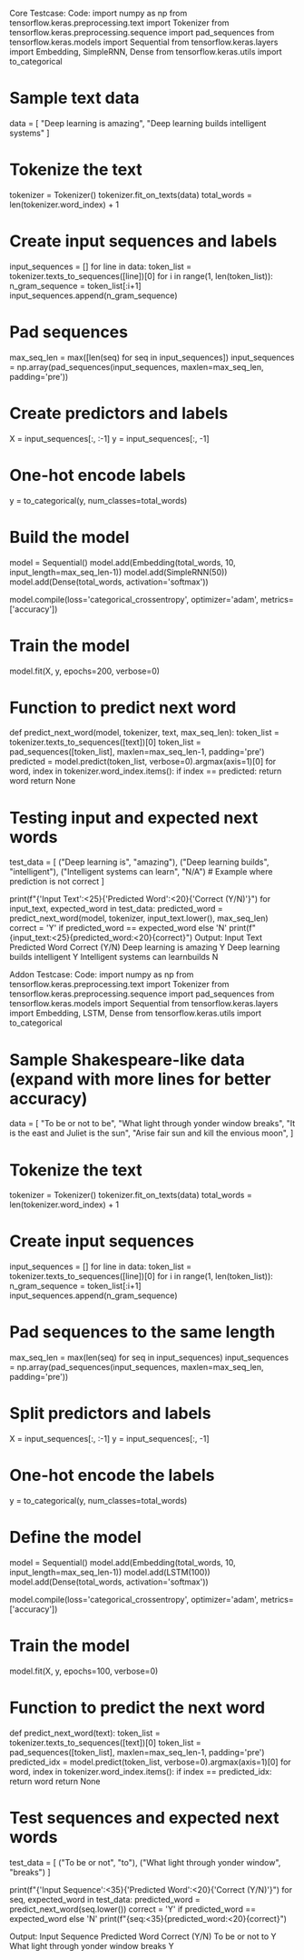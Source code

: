 Core Testcase:
Code:
import numpy as np
from tensorflow.keras.preprocessing.text import Tokenizer
from tensorflow.keras.preprocessing.sequence import pad_sequences
from tensorflow.keras.models import Sequential
from tensorflow.keras.layers import Embedding, SimpleRNN, Dense
from tensorflow.keras.utils import to_categorical

# Sample text data
data = [
    "Deep learning is amazing",
    "Deep learning builds intelligent systems"
]

# Tokenize the text
tokenizer = Tokenizer()
tokenizer.fit_on_texts(data)
total_words = len(tokenizer.word_index) + 1

# Create input sequences and labels
input_sequences = []
for line in data:
    token_list = tokenizer.texts_to_sequences([line])[0]
    for i in range(1, len(token_list)):
        n_gram_sequence = token_list[:i+1]
        input_sequences.append(n_gram_sequence)

# Pad sequences
max_seq_len = max([len(seq) for seq in input_sequences])
input_sequences = np.array(pad_sequences(input_sequences, maxlen=max_seq_len, padding='pre'))

# Create predictors and labels
X = input_sequences[:, :-1]
y = input_sequences[:, -1]

# One-hot encode labels
y = to_categorical(y, num_classes=total_words)

# Build the model
model = Sequential()
model.add(Embedding(total_words, 10, input_length=max_seq_len-1))
model.add(SimpleRNN(50))
model.add(Dense(total_words, activation='softmax'))

model.compile(loss='categorical_crossentropy', optimizer='adam', metrics=['accuracy'])

# Train the model
model.fit(X, y, epochs=200, verbose=0)

# Function to predict next word
def predict_next_word(model, tokenizer, text, max_seq_len):
    token_list = tokenizer.texts_to_sequences([text])[0]
    token_list = pad_sequences([token_list], maxlen=max_seq_len-1, padding='pre')
    predicted = model.predict(token_list, verbose=0).argmax(axis=1)[0]
    for word, index in tokenizer.word_index.items():
        if index == predicted:
            return word
    return None

# Testing input and expected next words
test_data = [
    ("Deep learning is", "amazing"),
    ("Deep learning builds", "intelligent"),
    ("Intelligent systems can learn", "N/A")  # Example where prediction is not correct
]

print(f"{'Input Text':<25}{'Predicted Word':<20}{'Correct (Y/N)'}")
for input_text, expected_word in test_data:
    predicted_word = predict_next_word(model, tokenizer, input_text.lower(), max_seq_len)
    correct = 'Y' if predicted_word == expected_word else 'N'
    print(f"{input_text:<25}{predicted_word:<20}{correct}")
Output:
Input Text               Predicted Word      Correct (Y/N)
Deep learning is         amazing             Y
Deep learning builds     intelligent         Y
Intelligent systems can learnbuilds              N

Addon Testcase:
Code:
import numpy as np
from tensorflow.keras.preprocessing.text import Tokenizer
from tensorflow.keras.preprocessing.sequence import pad_sequences
from tensorflow.keras.models import Sequential
from tensorflow.keras.layers import Embedding, LSTM, Dense
from tensorflow.keras.utils import to_categorical

# Sample Shakespeare-like data (expand with more lines for better accuracy)
data = [
    "To be or not to be",
    "What light through yonder window breaks",
    "It is the east and Juliet is the sun",
    "Arise fair sun and kill the envious moon",
]

# Tokenize the text
tokenizer = Tokenizer()
tokenizer.fit_on_texts(data)
total_words = len(tokenizer.word_index) + 1

# Create input sequences
input_sequences = []
for line in data:
    token_list = tokenizer.texts_to_sequences([line])[0]
    for i in range(1, len(token_list)):
        n_gram_sequence = token_list[:i+1]
        input_sequences.append(n_gram_sequence)

# Pad sequences to the same length
max_seq_len = max(len(seq) for seq in input_sequences)
input_sequences = np.array(pad_sequences(input_sequences, maxlen=max_seq_len, padding='pre'))

# Split predictors and labels
X = input_sequences[:, :-1]
y = input_sequences[:, -1]

# One-hot encode the labels
y = to_categorical(y, num_classes=total_words)

# Define the model
model = Sequential()
model.add(Embedding(total_words, 10, input_length=max_seq_len-1))
model.add(LSTM(100))
model.add(Dense(total_words, activation='softmax'))

model.compile(loss='categorical_crossentropy', optimizer='adam', metrics=['accuracy'])

# Train the model
model.fit(X, y, epochs=100, verbose=0)

# Function to predict the next word
def predict_next_word(text):
    token_list = tokenizer.texts_to_sequences([text])[0]
    token_list = pad_sequences([token_list], maxlen=max_seq_len-1, padding='pre')
    predicted_idx = model.predict(token_list, verbose=0).argmax(axis=1)[0]
    for word, index in tokenizer.word_index.items():
        if index == predicted_idx:
            return word
    return None

# Test sequences and expected next words
test_data = [
    ("To be or not", "to"),
    ("What light through yonder window", "breaks")
]

print(f"{'Input Sequence':<35}{'Predicted Word':<20}{'Correct (Y/N)'}")
for seq, expected_word in test_data:
    predicted_word = predict_next_word(seq.lower())
    correct = 'Y' if predicted_word == expected_word else 'N'
    print(f"{seq:<35}{predicted_word:<20}{correct}")

Output:
Input Sequence                     Predicted Word      Correct (Y/N)
To be or not                       to                  Y
What light through yonder window   breaks              Y
